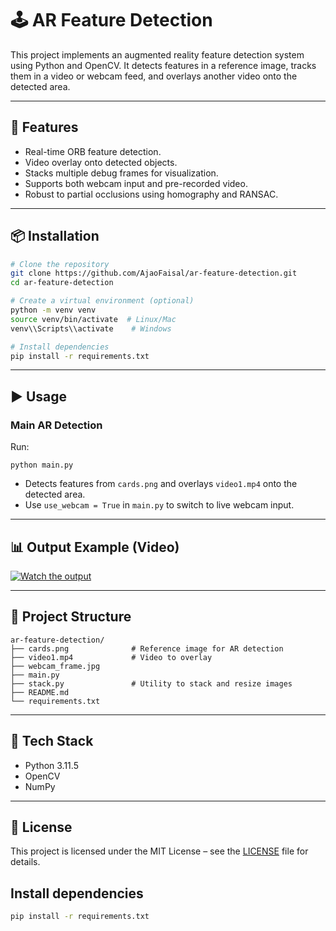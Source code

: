 # 🕹️ AR Feature Detection

This project implements an augmented reality feature detection system using Python and OpenCV. It detects features in a reference image, tracks them in a video or webcam feed, and overlays another video onto the detected area.

---

## 🚀 Features
- Real-time ORB feature detection.
- Video overlay onto detected objects.
- Stacks multiple debug frames for visualization.
- Supports both webcam input and pre-recorded video.
- Robust to partial occlusions using homography and RANSAC.

---

## 📦 Installation

```bash
# Clone the repository
git clone https://github.com/AjaoFaisal/ar-feature-detection.git
cd ar-feature-detection

# Create a virtual environment (optional)
python -m venv venv
source venv/bin/activate  # Linux/Mac
venv\\Scripts\\activate    # Windows

# Install dependencies
pip install -r requirements.txt
```

---

## ▶️ Usage

### Main AR Detection
Run:
```
python main.py
```
- Detects features from `cards.png` and overlays `video1.mp4` onto the detected area.
- Use `use_webcam = True` in `main.py` to switch to live webcam input.

---

## 📊 Output Example (Video)
[![Watch the output](https://img.youtube.com/vi/X3BaIABf8zM/hqdefault.jpg)](https://youtu.be/X3BaIABf8zM?feature=shared)

---

## 📂 Project Structure
```
ar-feature-detection/
├── cards.png              # Reference image for AR detection
├── video1.mp4             # Video to overlay
├── webcam_frame.jpg
├── main.py
├── stack.py               # Utility to stack and resize images
├── README.md
└── requirements.txt
```

---

## 🧠 Tech Stack
- Python 3.11.5
- OpenCV
- NumPy

---

## 📜 License
This project is licensed under the MIT License – see the [LICENSE](LICENSE) file for details.

## Install dependencies
```bash
pip install -r requirements.txt
```
